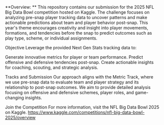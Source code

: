 **Overview: **
This repository contains our submission for the 2025 NFL Big Data Bowl competition hosted on Kaggle. The challenge focuses on analyzing pre-snap player tracking data to uncover patterns and make actionable predictions about team and player behavior post-snap. This year's theme encourages creativity and insight into player movements, formations, and tendencies before the snap to predict outcomes such as play type, scheme, or individual assignments.

Objective
Leverage the provided Next Gen Stats tracking data to:

Generate innovative metrics for player or team performance.
Predict offensive and defensive tendencies post-snap.
Create actionable insights for coaching, scouting, and strategic analysis.

Tracks and Submission
Our approach aligns with the Metric Track, where we use pre-snap data to evaluate team and player strategy and its relationship to post-snap outcomes. We aim to provide detailed analysis focusing on offensive and defensive schemes, player roles, and game-changing insights.

Join the Competition
For more information, visit the NFL Big Data Bowl 2025 on Kaggle.
https://www.kaggle.com/competitions/nfl-big-data-bowl-2025/overview
